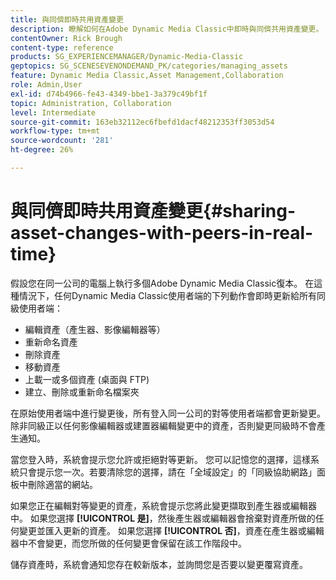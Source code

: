 ```yaml
---
title: 與同儕即時共用資產變更
description: 瞭解如何在Adobe Dynamic Media Classic中即時與同儕共用資產變更。
contentOwner: Rick Brough
content-type: reference
products: SG_EXPERIENCEMANAGER/Dynamic-Media-Classic
geptopics: SG_SCENESEVENONDEMAND_PK/categories/managing_assets
feature: Dynamic Media Classic,Asset Management,Collaboration
role: Admin,User
exl-id: d74b4966-fe43-4349-bbe1-3a379c49bf1f
topic: Administration, Collaboration
level: Intermediate
source-git-commit: 163eb32112ec6fbefd1dacf48212353ff3053d54
workflow-type: tm+mt
source-wordcount: '281'
ht-degree: 26%

---
```


# 與同儕即時共用資產變更{#sharing-asset-changes-with-peers-in-real-time}

假設您在同一公司的電腦上執行多個Adobe Dynamic Media Classic復本。 在這種情況下，任何Dynamic Media Classic使用者端的下列動作會即時更新給所有同級使用者端：

* 編輯資產（產生器、影像編輯器等）
* 重新命名資產
* 刪除資產
* 移動資產
* 上載一或多個資產 (桌面與 FTP)
* 建立、刪除或重新命名檔案夾

在原始使用者端中進行變更後，所有登入同一公司的對等使用者端都會更新變更。 除非同級正以任何影像編輯器或建置器編輯變更中的資產，否則變更同級時不會產生通知。

當您登入時，系統會提示您允許或拒絕對等更新。 您可以記憶您的選擇，這樣系統只會提示您一次。若要清除您的選擇，請在「全域設定」的「同級協助網路」面板中刪除適當的網站。

如果您正在編輯對等變更的資產，系統會提示您將此變更擷取到產生器或編輯器中。 如果您選擇 **[!UICONTROL 是]**，然後產生器或編輯器會捨棄對資產所做的任何變更並匯入更新的資產。 如果您選擇 **[!UICONTROL 否]**，資產在產生器或編輯器中不會變更，而您所做的任何變更會保留在該工作階段中。

儲存資產時，系統會通知您存在較新版本，並詢問您是否要以變更覆寫資產。
